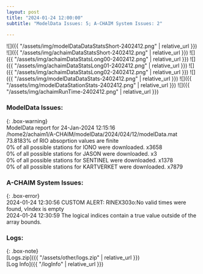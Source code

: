 ```yaml
---
layout: post
title: "2024-01-24 12:00:00"
subtitle: "ModelData Issues: 5; A-CHAIM System Issues: 2"

---
```


![]({{ "/assets/img/modelDataDataStatsShort-2402412.png" | relative_url }})
![]({{ "/assets/img/achaimDataStatsShort-2402412.png" | relative_url }})
![]({{ "/assets/img/achaimDataStatsLong00-2402412.png" | relative_url }})
![]({{ "/assets/img/achaimDataStatsLong01-2402412.png" | relative_url }})
![]({{ "/assets/img/achaimDataStatsLong02-2402412.png" | relative_url }})
![]({{ "/assets/img/modelDataDataStats-2402412.png" | relative_url }})
![]({{ "/assets/img/modelDataStationStats-2402412.png" | relative_url }})
![]({{ "/assets/img/achaimRunTime-2402412.png" | relative_url }})


### ModelData Issues:  
  
{: .box-warning}  
 ModelData report for 24-Jan-2024 12:15:16   
 /home2/achaim1/A-CHAIM/modelData/2024/024/12/modelData.mat   
 73.8183% of RIO absoprtion values are finite   
 0% of all possible stations for IONO were downloaded. x3658   
 0% of all possible stations for JASON were downloaded. x3   
 0% of all possible stations for SENTINEL were downloaded. x1378   
 0% of all possible stations for KARTVERKET were downloaded. x7879   
  
### A-CHAIM System Issues:  
  
{: .box-error}  
2024-01-24 12:30:56 CUSTOM ALERT: RINEX303o:No valid times were found, vIndex is empty  
2024-01-24 12:30:59 The logical indices contain a true value outside of the array bounds.  

### Logs:  
  
{: .box-note}  
[Logs.zip]({{ "/assets/other/logs.zip" | relative_url }})  
[Log Info]({{ "/logInfo" | relative_url }})  
